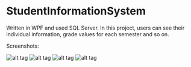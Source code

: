 StudentInformationSystem
========================

Written in WPF and used SQL Server. In this project, users can see their individual information, grade values for each semester and so on.

Screenshots:

![alt tag](https://raw.githubusercontent.com/ozcanzaferayan/StudentInformationSystem/master/Screenshots/27072014.jpg)
![alt tag](https://raw.githubusercontent.com/ozcanzaferayan/StudentInformationSystem/master/Screenshots/27072014%20-%202.jpg)
![alt tag](https://raw.githubusercontent.com/ozcanzaferayan/StudentInformationSystem/master/Screenshots/27072014%20-%203.jpg)
![alt tag](https://raw.githubusercontent.com/ozcanzaferayan/StudentInformationSystem/master/Screenshots/27072014%20-%204.jpg)
